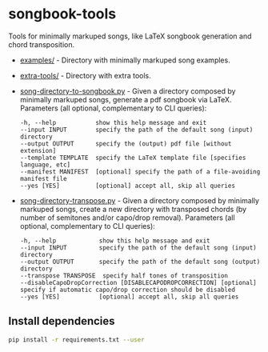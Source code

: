 # songbook-tools

Tools for minimally markuped songs, like LaTeX songbook generation and chord transposition.

- [examples/](examples/) - Directory with minimally markuped song examples.

- [extra-tools/](extra-tools/) - Directory with extra tools.

- [song-directory-to-songbook.py](song-directory-to-songbook.py) - Given a directory composed by minimally markuped songs, generate a pdf songbook via LaTeX. Parameters (all optional, complementary to CLI queries):
   ```
   -h, --help           show this help message and exit
   --input INPUT        specify the path of the default song (input) directory
   --output OUTPUT      specify the (output) pdf file [without extension]
   --template TEMPLATE  specify the LaTeX template file [specifies language, etc]
   --manifest MANIFEST  [optional] specify the path of a file-avoiding manifest file
   --yes [YES]          [optional] accept all, skip all queries
   ```

- [song-directory-transpose.py](song-directory-transpose.py) - Given a directory composed by minimally markuped songs, create a new directory with transposed chords (by number of semitones and/or capo/drop removal). Parameters (all optional, complementary to CLI queries):
   ```
   -h, --help            show this help message and exit
   --input INPUT         specify the path of the default song (input) directory
   --output OUTPUT       specify the path of the default song (output) directory
   --transpose TRANSPOSE  specify half tones of transposition
   --disableCapoDropCorrection [DISABLECAPODROPCORRECTION] [optional] specify if automatic capo/drop correction should be disabled
   --yes [YES]           [optional] accept all, skip all queries
   ```

## Install dependencies

```bash
pip install -r requirements.txt --user
```
